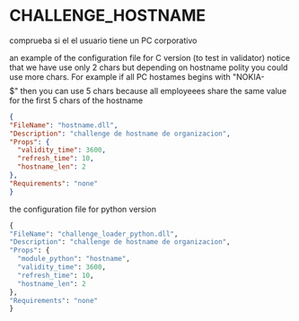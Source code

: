 # CHALLENGE_HOSTNAME
comprueba si el el usuario tiene un PC corporativo

an example of the configuration file for C version (to test in validator)
notice that we have use only 2 chars but depending on hostname polity you could use more chars. For example if all PC hostames begins with "NOKIA-$$$$$" then you can use 5 chars because all employeees share the same value for the first 5 chars of the hostname

```json
{
"FileName": "hostname.dll",
"Description": "challenge de hostname de organizacion",
"Props": {
  "validity_time": 3600,
  "refresh_time": 10,
  "hostname_len": 2
},
"Requirements": "none" 
}
```

the configuration file for python version
```python
{
"FileName": "challenge_loader_python.dll",
"Description": "challenge de hostname de organizacion",
"Props": {
  "module_python": "hostname",
  "validity_time": 3600,
  "refresh_time": 10,
  "hostname_len": 2
},
"Requirements": "none" 
}
```

